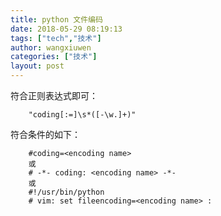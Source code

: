 ```yaml
---
title: python 文件编码
date: 2018-05-29 08:19:13
tags: ["tech","技术"]
author: wangxiuwen
categories: ["技术"]
layout: post
---
```


符合正则表达式即可：
```
	"coding[:=]\s*([-\w.]+)"
```

符合条件的如下：
```
	#coding=<encoding name> 
	或
	# -*- coding: <encoding name> -*- 
	或
	#!/usr/bin/python  
	# vim: set fileencoding=<encoding name> :  
```